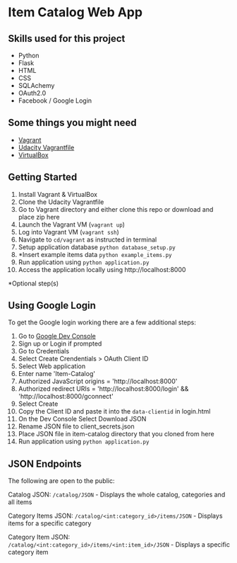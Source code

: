 # Item Catalog Web App

## Skills used for this project
- Python
- Flask
- HTML
- CSS
- SQLAchemy
- OAuth2.0
- Facebook / Google Login

## Some things you might need
- [Vagrant](https://www.vagrantup.com/)
- [Udacity Vagrantfile](https://github.com/udacity/fullstack-nanodegree-vm)
- [VirtualBox](https://www.virtualbox.org/wiki/Downloads)

## Getting Started
1. Install Vagrant & VirtualBox
2. Clone the Udacity Vagrantfile
3. Go to Vagrant directory and either clone this repo or download and place zip here
3. Launch the Vagrant VM (`vagrant up`)
4. Log into Vagrant VM (`vagrant ssh`)
5. Navigate to `cd/vagrant` as instructed in terminal
6. Setup application database `python database_setup.py`
7. *Insert example items data `python example_items.py`
8. Run application using `python application.py`
9. Access the application locally using http://localhost:8000

*Optional step(s)

## Using Google Login
To get the Google login working there are a few additional steps:

1. Go to [Google Dev Console](https://console.developers.google.com)
2. Sign up or Login if prompted
3. Go to Credentials
4. Select Create Crendentials > OAuth Client ID
5. Select Web application
6. Enter name 'Item-Catalog'
7. Authorized JavaScript origins = 'http://localhost:8000'
8. Authorized redirect URIs = 'http://localhost:8000/login' && 'http://localhost:8000/gconnect'
9. Select Create
10. Copy the Client ID and paste it into the `data-clientid` in login.html
11. On the Dev Console Select Download JSON
12. Rename JSON file to client_secrets.json
13. Place JSON file in item-catalog directory that you cloned from here
14. Run application using `python application.py`

## JSON Endpoints
The following are open to the public:

Catalog JSON: `/catalog/JSON`
    - Displays the whole catalog, categories and all items

Category Items JSON: `/catalog/<int:category_id>/items/JSON`
    - Displays items for a specific category

Category Item JSON: `/catalog/<int:category_id>/items/<int:item_id>/JSON`
    - Displays a specific category item
